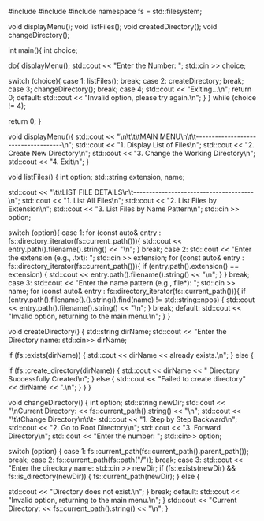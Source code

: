 #include <iostream>
#include <filesystem>
#include <vector>
namespace fs = std::filesystem;

void displayMenu();
void listFiles();
void createdDirectory();
void changeDirectory();

int main(){
int choice;

do{
displayMenu();
std::cout << "Enter the Number: ";
std::cin >> choice;

switch (choice){
case 1:
listFiles();
break;
case 2:
createDirectory;
break;
case 3;
changeDirectory();
break;
case 4;
std::cout << "Exiting...\n";
return 0;
default:
std::cout << "Invalid option, please try again.\n";
}
} while (choice != 4);

return 0;
}

void displayMenu(){
std::cout << "\n\t\t\tMAIN MENU\n\t\t------------------------------------\n";
std::cout << "1. Display List of Files\n";
std::cout << "2. Create New Directory\n";
std::cout << "3. Change the Working Directory\n";
std::cout << "4. Exit\n";
}

void listFiles() {
int option;
std::string extension, name;

std::cout << "\t\tLIST FILE DETAILS\n\t--------------------------------------\n";
std::cout << "1. List All Files\n";
std::cout << "2. List Files by Extension\n";
std::cout << "3. List Files by Name Pattern\n";
std::cin >> option;

switch (option){
case 1:
for (const auto& entry : fs::directory_iterator(fs::current_path())){
std::cout << entry.path().filename().string() << "\n";
}
break;
case 2:
std::cout << "Enter the extension (e.g., .txt): ";
std::cin >> extension;
for (const auto& entry : fs::directory_iterator(fs::current_path())){
if (entry.path().extension() == extension) {
std::cout << entry.path().filename().string() << "\n";
}
}
break;
case 3:
std::cout << "Enter the name pattern (e.g., file*): ";
std::cin >> name;
for (const auto& entry : fs::directory_iterator(fs::current_path())){
if (entry.path().filename().().string().find(name) != std::string::npos) { std::cout << entry.path().filename().string() << "\n";
}
break;
default:
std::cout << "Invalid option, returning to the main menu.\n";
}
}

void createDirectory() {
std::string dirName;
std::cout << "Enter the Directory name:
std::cin>> dirName;

if (fs::exists(dirName)) {
std::cout << dirName << already exists.\n";
} else {

if (fs::create_directory(dirName)) {
std::cout << dirName << " Directory Successfully Created\n";
} else {
std::cout << "Failed to create directory" << dirName << ".\n";
    }
  }
}

void changeDirectory() { int option;
std::string newDir;
std::cout << "\nCurrent Directory:
<< fs::current_path().string() << "\n";
std::cout << "\t\tChange Directory\n\t\t- 
std::cout << "1. Step by Step Backward\n"; 
std::cout << "2. Go to Root Directory\n"; 
std::cout << "3. Forward Directory\n"; 
std::cout << "Enter the number: ";
std::cin>> option;

switch (option) {
case 1:
fs::current_path(fs::current_path().parent_path());
break;
case 2:
fs::current_path(fs::path("/"));
break;
case 3:
std::cout << "Enter the directory name:
std::cin >> newDir;
if (fs::exists(newDir) && fs::is_directory(newDir)) {
fs::current_path(newDir);
} else {

std::cout << "Directory does not exist.\n";
}
break;
default:
std::cout << "Invalid option, returning to the main menu.\n";
}
std::cout << "Current Directory: << fs::current_path().string() << "\n";
}

